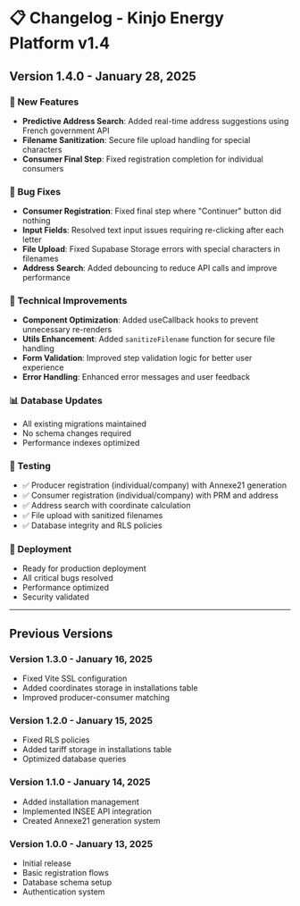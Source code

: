 # 📋 Changelog - Kinjo Energy Platform v1.4

## Version 1.4.0 - January 28, 2025

### 🎉 New Features
- **Predictive Address Search**: Added real-time address suggestions using French government API
- **Filename Sanitization**: Secure file upload handling for special characters
- **Consumer Final Step**: Fixed registration completion for individual consumers

### 🐛 Bug Fixes
- **Consumer Registration**: Fixed final step where "Continuer" button did nothing
- **Input Fields**: Resolved text input issues requiring re-clicking after each letter
- **File Upload**: Fixed Supabase Storage errors with special characters in filenames
- **Address Search**: Added debouncing to reduce API calls and improve performance

### 🔧 Technical Improvements
- **Component Optimization**: Added useCallback hooks to prevent unnecessary re-renders
- **Utils Enhancement**: Added `sanitizeFilename` function for secure file handling
- **Form Validation**: Improved step validation logic for better user experience
- **Error Handling**: Enhanced error messages and user feedback

### 📊 Database Updates
- All existing migrations maintained
- No schema changes required
- Performance indexes optimized

### 🧪 Testing
- ✅ Producer registration (individual/company) with Annexe21 generation
- ✅ Consumer registration (individual/company) with PRM and address
- ✅ Address search with coordinate calculation
- ✅ File upload with sanitized filenames
- ✅ Database integrity and RLS policies

### 🚀 Deployment
- Ready for production deployment
- All critical bugs resolved
- Performance optimized
- Security validated

---

## Previous Versions

### Version 1.3.0 - January 16, 2025
- Fixed Vite SSL configuration
- Added coordinates storage in installations table
- Improved producer-consumer matching

### Version 1.2.0 - January 15, 2025
- Fixed RLS policies
- Added tariff storage in installations table
- Optimized database queries

### Version 1.1.0 - January 14, 2025
- Added installation management
- Implemented INSEE API integration
- Created Annexe21 generation system

### Version 1.0.0 - January 13, 2025
- Initial release
- Basic registration flows
- Database schema setup
- Authentication system